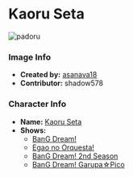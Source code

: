 # Kaoru Seta

![padoru](https://raw.githubusercontent.com/shadow578/Padoru-Padoru/master/Padoru/bang-dream/bang-dream-kaoru-seta.png "Kaoru Seta")

### Image Info
* **Created by:**    [asanava18](https://twitter.com/asanava18/status/1075978864277512194)
* **Contributor:**   shadow578

### Character Info
* **Name:**   [Kaoru Seta](https://myanimelist.net/character/157520)
* **Shows:**
  * [BanG Dream!](https://myanimelist.net/anime/33573/BanG_Dream)
  * [Egao no Orquesta!](https://myanimelist.net/anime/36922/Egao_no_Orquesta)
  * [BanG Dream! 2nd Season](https://myanimelist.net/anime/37869/BanG_Dream_2nd_Season)
  * [BanG Dream! Garupa☆Pico](https://myanimelist.net/anime/37873/BanG_Dream_Garupa☆Pico)


